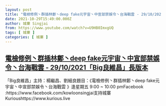 ```yaml
---
layout: post
title: "電檢修例丶群插林鄭丶deep fake元宇宙丶中宣部禁娛令丶台海戰雲 - 29/10/2021「Big良維昌」長版本"
date: 2021-10-29T15:49:00.000Z
author: 城寨 Singjai
from: https://www.youtube.com/watch?v=U9HB0ImxgUQ
tags: [ 城寨 ]
categories: [ 城寨 ]
---
```

<!--1635522540000-->
[電檢修例丶群插林鄭丶deep fake元宇宙丶中宣部禁娛令丶台海戰雲 - 29/10/2021「Big良維昌」長版本](https://www.youtube.com/watch?v=U9HB0ImxgUQ)
------

<div>
「Big良維昌」主持：楊繼昌、劉細良題目：《電檢修例丶群插林鄭丶deep fake元宇宙丶中宣部禁娛令丶台海戰雲 》逢星期五 9:00 ~ 10:00 pmFacebook :https://www.facebook.com/kowloonsingjai支持城寨Kurioushttps://www.kurious.live
</div>
